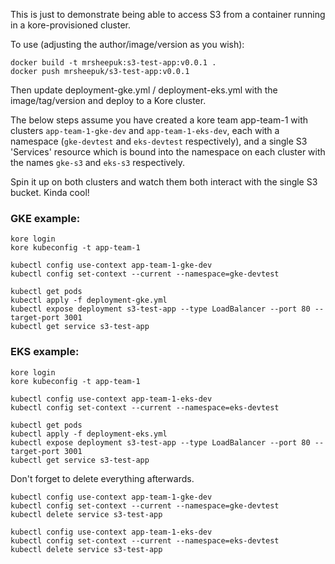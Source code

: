 This is just to demonstrate being able to access S3 from a container running in a kore-provisioned cluster.

To use (adjusting the author/image/version as you wish):

```
docker build -t mrsheepuk:s3-test-app:v0.0.1 .
docker push mrsheepuk/s3-test-app:v0.0.1
```

Then update deployment-gke.yml / deployment-eks.yml with the image/tag/version and deploy to a Kore cluster. 

The below steps assume you have created a kore team app-team-1 with clusters `app-team-1-gke-dev`
and `app-team-1-eks-dev`, each with a namespace (`gke-devtest` and `eks-devtest` respectively), and a single S3 'Services'
resource which is bound into the namespace on each cluster with the names `gke-s3` and `eks-s3` respectively.

Spin it up on both clusters and watch them both interact with the single S3 bucket. Kinda cool!

### GKE example: 

```
kore login
kore kubeconfig -t app-team-1

kubectl config use-context app-team-1-gke-dev
kubectl config set-context --current --namespace=gke-devtest

kubectl get pods
kubectl apply -f deployment-gke.yml
kubectl expose deployment s3-test-app --type LoadBalancer --port 80 --target-port 3001 
kubectl get service s3-test-app
```

### EKS example:

```
kore login
kore kubeconfig -t app-team-1

kubectl config use-context app-team-1-eks-dev
kubectl config set-context --current --namespace=eks-devtest

kubectl get pods
kubectl apply -f deployment-eks.yml
kubectl expose deployment s3-test-app --type LoadBalancer --port 80 --target-port 3001 
kubectl get service s3-test-app
```

Don't forget to delete everything afterwards.

```
kubectl config use-context app-team-1-gke-dev
kubectl config set-context --current --namespace=gke-devtest
kubectl delete service s3-test-app

kubectl config use-context app-team-1-eks-dev
kubectl config set-context --current --namespace=eks-devtest
kubectl delete service s3-test-app
```